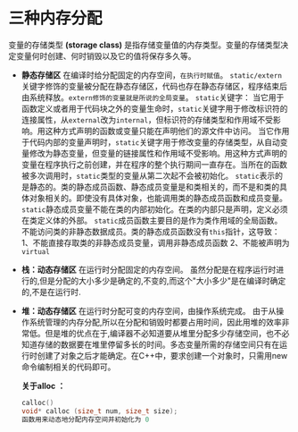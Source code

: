 # 三种内存分配

变量的存储类型 **(storage class)** 是指存储变量值的内存类型。变量的存储类型决定变量何时创建、何时销毁以及它的值将保存多久等。

- **静态存储区**
    在编译时给分配固定的内存空间，`在执行时赋值`。
    `static/extern`关键字修饰的变量被分配在静态存储区，代码也存在静态存储区，程序结束后由系统释放。`extern修饰的变量就是所说的全局变量`。
    `static`关键字：
    当它用于函数定义或者用于代码块之外的变量生命时，`static`关键字用于修改标识符的连接属性，从`external`改为`internal`，但标识符的存储类型和作用域不受影响。用这种方式声明的函数或变量只能在声明他们的源文件中访问。
    当它作用于代码内部的变量声明时，`static`关键字用于修改变量的存储类型，从自动变量修改为静态变量，但变量的链接属性和作用域不受影响。用这种方式声明的变量在程序执行之前创建，并在程序的整个执行期间一直存在。当所在的函数被多次调用时，`static`类型的变量从第二次起不会被初始化。
    `static`表示的是静态的。类的静态成员函数、静态成员变量是和类相关的，而不是和类的具体对象相关的。即使没有具体对象，也能调用类的静态成员函数和成员变量。
    `static`静态成员变量不能在类的内部初始化。在类的内部只是声明，定义必须在类定义体的外部。
    `static`成员函数主要目的是作为类作用域的全局函数。不能访问类的非静态数据成员。类的静态成员函数没有`this`指针，这导致：
        1、不能直接存取类的非静态成员变量，调用非静态成员函数
        2、不能被声明为`virtual`

- **栈：动态存储区**
    在运行时分配固定的内存空间。
    虽然分配是在程序运行时进行的,但是分配的大小多少是确定的,不变的,而这个"大小多少"是在编译时确定的,不是在运行时.

- **堆：动态存储区**
    在运行时分配可变的内存空间，由操作系统完成。
    由于从操作系统管理的内存分配,所以在分配和销毁时都要占用时间，因此用堆的效率非常低。但是堆的优点在于,编译器不必知道要从堆里分配多少存储空间，也不必知道存储的数据要在堆里停留多长的时间。多态变量所需的存储空间只有在运行时创建了对象之后才能确定。在C++中，要求创建一个对象时，只需用new命令编制相关的代码即可。

    **关于alloc ：**
    ```C
    calloc() 
    void* calloc (size_t num, size_t size);
    函数用来动态地分配内存空间并初始化为 0
    ```
